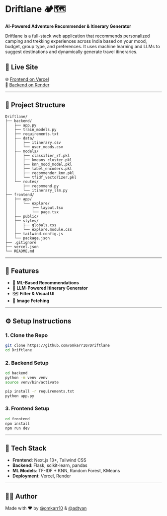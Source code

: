# Driftlane 🏕️🗺️

**AI-Powered Adventure Recommender & Itinerary Generator**

Driftlane is a full-stack web application that recommends personalized camping and trekking experiences across India based on your mood, budget, group type, and preferences. It uses machine learning and LLMs to suggest destinations and dynamically generate travel itineraries.

## 📍 Live Site

🌐 [Frontend on Vercel](https://Driftlane.vercel.app/)  
🔗 [Backend on Render](https://Driftline.onrender.com/)

---

## 📁 Project Structure

```
Driftlane/
├── backend/
│   ├── app.py
│   ├── train_models.py
│   ├── requirements.txt
│   ├── data/
│   │   ├── itinerary.csv
│   │   └── user_moods.csv
│   ├── models/
│   │   ├── classifier_rf.pkl
│   │   ├── kmeans_cluster.pkl
│   │   ├── knn_mood_model.pkl
│   │   ├── label_encoders.pkl
│   │   ├── recommender_knn.pkl
│   │   └── tfidf_vectorizer.pkl
│   └── routes/
│       ├── recommend.py
│       └── itinerary_llm.py
├── frontend/
│   ├── app/
│   │   └── explore/
│   │       ├── layout.tsx
│   │       └── page.tsx
│   ├── public/
│   ├── styles/
│   │   ├── globals.css
│   │   └── explore.module.css
│   ├── tailwind.config.js
│   └── package.json
├── .gitignore
├── vercel.json
└── README.md
```

---

## 🚀 Features

- 🎯 **ML-Based Recommendations**
- 🤖 **LLM-Powered Itinerary Generator**
- 🗺️ **Filter & Visual UI**
- 📸 **Image Fetching**

---

## ⚙️ Setup Instructions

### 1. Clone the Repo

```bash
git clone https://github.com/omkarr10/Driftlane
cd Driftlane
```

### 2. Backend Setup

```bash
cd backend
python -m venv venv
source venv/bin/activate

pip install -r requirements.txt
python app.py
```

### 3. Frontend Setup

```bash
cd frontend
npm install
npm run dev
```

---

## 🧠 Tech Stack

- **Frontend**: Next.js 13+, Tailwind CSS
- **Backend**: Flask, scikit-learn, pandas
- **ML Models**: TF-IDF + KNN, Random Forest, KMeans
- **Deployment**: Vercel, Render

---

## 🧑‍💻 Author

Made with ❤️ by [@omkarr10](https://github.com/omkarr10) & [@adtyan](https://github.com/adtyan)